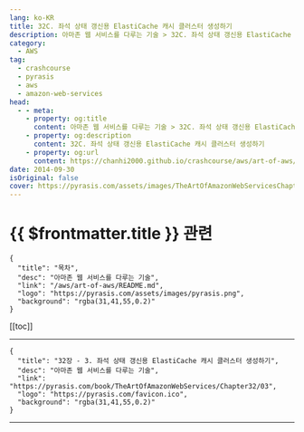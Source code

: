 ```yaml
---
lang: ko-KR
title: 32C. 좌석 상태 갱신용 ElastiCache 캐시 클러스터 생성하기
description: 아마존 웹 서비스를 다루는 기술 > 32C. 좌석 상태 갱신용 ElastiCache 캐시 클러스터 생성하기
category:
  - AWS
tag: 
  - crashcourse
  - pyrasis
  - aws 
  - amazon-web-services
head:
  - - meta:
    - property: og:title
      content: 아마존 웹 서비스를 다루는 기술 > 32C. 좌석 상태 갱신용 ElastiCache 캐시 클러스터 생성하기
    - property: og:description
      content: 32C. 좌석 상태 갱신용 ElastiCache 캐시 클러스터 생성하기
    - property: og:url
      content: https://chanhi2000.github.io/crashcourse/aws/art-of-aws/32C.html
date: 2014-09-30
isOriginal: false
cover: https://pyrasis.com/assets/images/TheArtOfAmazonWebServicesChapter32/5_.png
---
```


# {{ $frontmatter.title }} 관련

```component VPCard
{
  "title": "목차",
  "desc": "아마존 웹 서비스를 다루는 기술",
  "link": "/aws/art-of-aws/README.md",
  "logo": "https://pyrasis.com/assets/images/pyrasis.png",
  "background": "rgba(31,41,55,0.2)"
}
```

[[toc]]

---

```component VPCard
{
  "title": "32장 - 3. 좌석 상태 갱신용 ElastiCache 캐시 클러스터 생성하기",
  "desc": "아마존 웹 서비스를 다루는 기술",
  "link": "https://pyrasis.com/book/TheArtOfAmazonWebServices/Chapter32/03",
  "logo": "https://pyrasis.com/favicon.ico",
  "background": "rgba(31,41,55,0.2)"
}
```

<!-- TODO: 작성 -->

---

<TagLinks />